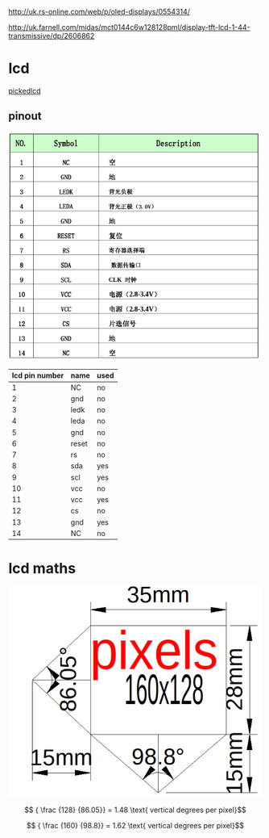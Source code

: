 <http://uk.rs-online.com/web/p/oled-displays/0554314/>

<http://uk.farnell.com/midas/mct0144c6w128128pml/display-tft-lcd-1-44-transmissive/dp/2606862>

# lcd

[pickedlcd](https://www.adafruit.com/product/618)

## pinout

![image](lcd_pinout.png)

lcd pin number | name  | used
-------------- | ----- | ----
1              | NC    | no
2              | gnd   | no
3              | ledk  | no
4              | leda  | no
5              | gnd   | no
6              | reset | no
7              | rs    | no
8              | sda   | yes
9              | scl   | yes
10             | vcc   | no
11             | vcc   | yes
12             | cs    | no
13             | gnd   | yes
14             | NC    | no

# lcd maths

![image](lcdfovcalc.png)

$$ { \frac {128} {86.05}} = 1.48 \text{ vertical degrees per pixel}$$

$$ { \frac {160} {98.8}} = 1.62 \text{ vertical degrees per pixel}$$
